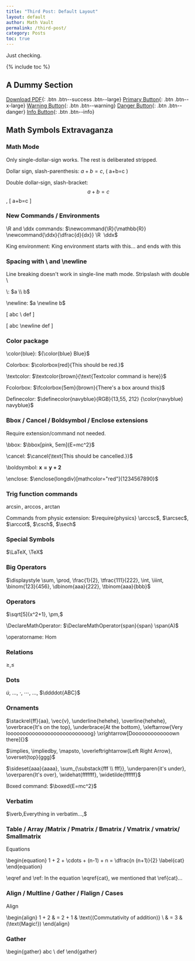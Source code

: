 ```yaml
---
title: "Third Post: Default Layout"
layout: default
author: Math Vault
permalink: /third-post/
category: Posts
toc: true
---
```


Just checking.

{% include toc %}

## A Dummy Section

[Download PDF](#){: .btn .btn--success .btn--large} [Primary Button](#){: .btn .btn--x-large} [Warning Button](#){: .btn .btn--warning} [Danger Button](#){: .btn .btn--danger} [Info Button](#){: .btn .btn--info}

## Math Symbols Extravaganza

### Math Mode

Only single-dollar-sign works. The rest is deliberated stripped.

Dollar sign, slash-parenthesis: $a+b=c$, \( a+b=c \)

Double dollar-sign, slash-bracket: $$a+b=c$$, \[ a+b=c \] 

### New Commands / Environments

\R and \ddx commands: $\newcommand{\R}{\mathbb{R}} \newcommand{\ddx}{\dfrac{d}{dx}} \R  \ddx$

King environment: $\newenvironment{king}{\text{King environment starts with this}}{\text{... and ends with this}} \begin{king}\end{king}$

### Spacing with \\ and \newline

Line breaking doesn't work in single-line math mode. Stripslash with double \

\\: $a \\ b$

\newline: $a \newline b$

\[ abc \\ def \]

\[ abc \newline def \]

### Color package

\color{blue}: ${\color{blue} Blue}$

Colorbox: $\colorbox{red}{This should be red.}$

\textcolor: $\textcolor{brown}{\text{Textcolor command is here}}$

Fcolorbox: $\fcolorbox{5em}{brown}{There's a box around this}$

Definecolor: $\definecolor{navyblue}{RGB}{13,55, 212} {\color{navyblue} navyblue}$

### Bbox / Cancel / Boldsymbol / Enclose extensions

Require extension/command not needed.

\bbox: $\bbox[pink, 5em]{E=mc^2}$

\cancel: $\cancel{\text{This should be cancelled.}}$

\boldsymbol: $\boldsymbol{x=y+2}$

\enclose: $\enclose{longdiv}[mathcolor="red"]{1234567890}$

### Trig function commands

$\arcsin$, $\arccos$, $\arctan$

Commands from physic extension: $\require{physics} \arccsc$, $\arcsec$, $\arccot$, $\csch$, $\sech$

### Special Symbols

$\LaTeX, \TeX$

### Big Operators

$\displaystyle \sum, \prod, \frac{1}{2}, \tfrac{111}{222}, \int, \iiint, \binom{123}{456}, \dbinom{aaa}{222}, \tbinom{aaa}{bbb}$

### Operators

$\sqrt[5]{x^2+1}, \pm,$

\DeclareMathOperator: $\DeclareMathOperator{span}{span} \span(A)$

\operatorname: $\operatorname{Hom}$

### Relations

$\ge, \le$

### Dots

$\dot{u}$, $\dots$, $\cdot$, $\cdots$, $\ldots$, $\ddddot{ABC}$

### Ornaments

$\stackrel{ff}{aa}, \vec{v}, \underline{hehehe}, \overline{hehehe}, \overbrace{It's on the top}, \underbrace{At the bottom}, \xleftarrow{Very looooooooooooooooooooooooooog} \xrightarrow[Dooooooooooooown there]{}$

$\implies, \impliedby, \mapsto, \overleftrightarrow{Left Right Arrow}, \overset{top}{ggg}$

$\sideset{aaa}{aaaa}, \sum_{\substack{fff \\ fff}}, \underparen{it's under}, \overparen{It's over}, \widehat{fffffff}, \widetilde{ffffff}$

Boxed command: $\boxed{E=mc^2}$

### Verbatim

$\verb,Everything in verbatim...,$

### Table / Array /Matrix / Pmatrix / Bmatrix / Vmatrix / vmatrix/ Smallmatrix
Equations

\begin{equation} 1 + 2 + \cdots + (n-1) + n = \dfrac{n (n+1)}{2} \label{cat} \end{equation}

\eqref and \ref: In the equation \eqref{cat}, we mentioned that \ref{cat}...

### Align / Multline / Gather / Flalign / Cases
Align

\begin{align} 1 + 2 & = 2 + 1 & \text{(Commutativity of addition)} \\ & = 3 & (\text{Magic!}) \end{align}

### Gather

\begin{gather} abc \\ def \end{gather}


